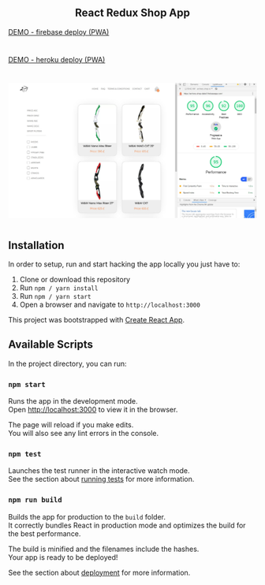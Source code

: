  <h2 align="center">React Redux Shop App</h2>



[DEMO - firebase deploy (PWA)](https://archery-shop-dabe8.firebaseapp.com)

#

[DEMO - heroku deploy (PWA)](https://archery-react.herokuapp.com/)

#

![](public/images/screen.webp)

#

## Installation
In order to setup, run and start hacking the app locally you just have to:

1. Clone or download this repository
2. Run `npm / yarn install`
3. Run `npm / yarn start`
4. Open a browser and navigate to `http://localhost:3000`




This project was bootstrapped with [Create React App](https://github.com/facebook/create-react-app).

## Available Scripts

In the project directory, you can run:

### `npm start`

Runs the app in the development mode.<br>
Open [http://localhost:3000](http://localhost:3000) to view it in the browser.

The page will reload if you make edits.<br>
You will also see any lint errors in the console.

### `npm test`

Launches the test runner in the interactive watch mode.<br>
See the section about [running tests](https://facebook.github.io/create-react-app/docs/running-tests) for more information.

### `npm run build`

Builds the app for production to the `build` folder.<br>
It correctly bundles React in production mode and optimizes the build for the best performance.

The build is minified and the filenames include the hashes.<br>
Your app is ready to be deployed!

See the section about [deployment](https://facebook.github.io/create-react-app/docs/deployment) for more information.

